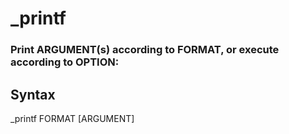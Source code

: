 # **_printf**
### Print ARGUMENT(s) according to FORMAT, or execute according to OPTION:

## **Syntax**
_printf FORMAT [ARGUMENT]




